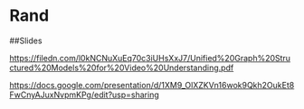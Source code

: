 # Rand

##Slides

https://filedn.com/l0kNCNuXuEq70c3iUHsXxJ7/Unified%20Graph%20Structured%20Models%20for%20Video%20Understanding.pdf

https://docs.google.com/presentation/d/1XM9_OlXZKVn16wok9Qkh2OukEt8FwCnyAJuxNvpmKPg/edit?usp=sharing
